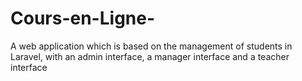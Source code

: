 # Cours-en-Ligne-
A web application which is based on the management of students in Laravel, with an admin interface, a manager interface and a teacher interface
